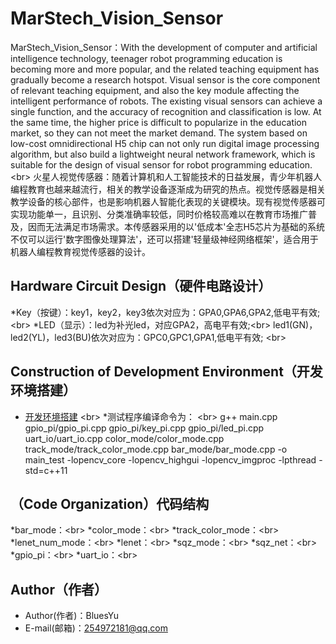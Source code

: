 MarStech_Vision_Sensor
====================================================
   MarStech_Vision_Sensor：With the development of computer and artificial intelligence technology, teenager robot programming education 
 is becoming more and more popular, and the related teaching equipment has gradually become a research hotspot. Visual sensor is the core component of relevant teaching equipment, and also the key module affecting the intelligent performance of robots. The existing visual sensors can achieve a single function, and the accuracy of recognition and classification is low. At the same time, the higher price is difficult to popularize in the education market, so they can not meet the market demand. The system based on low-cost omnidirectional H5 chip can not only run digital image processing algorithm, but also build a lightweight neural network framework, which is suitable for the design of visual sensor for robot programming education.\<br>
    火星人视觉传感器：随着计算机和人工智能技术的日益发展，青少年机器人编程教育也越来越流行，相关的教学设备逐渐成为研究的热点。视觉传感器是相关教学设备的核心部件，也是影响机器人智能化表现的关键模块。现有视觉传感器可实现功能单一，且识别、分类准确率较低，同时价格较高难以在教育市场推广普及，因而无法满足市场需求。本传感器采用的以'低成本'全志H5芯片为基础的系统不仅可以运行'数字图像处理算法'，还可以搭建'轻量级神经网络框架'，适合用于机器人编程教育视觉传感器的设计。

Hardware Circuit Design（硬件电路设计）
-------------------------------------
*Key（按键）：key1，key2，key3依次对应为：GPA0,GPA6,GPA2,低电平有效; \<br>
*LED（显示）：led为补光led，对应GPA2，高电平有效;\<br>
             led1(GN)，led2(YL)，led3(BU)依次对应为：GPC0,GPC1,GPA1,低电平有效; \<br>

Construction of Development Environment（开发环境搭建）
-----------------------------------------------------
 *  [开发环境搭建](http://blog.csdn.net/guodongxiaren) \<br>
*测试程序编译命令为：  \<br>
g++ main.cpp gpio_pi/gpio_pi.cpp gpio_pi/key_pi.cpp gpio_pi/led_pi.cpp  uart_io/uart_io.cpp  color_mode/color_mode.cpp track_mode/track_color_mode.cpp bar_mode/bar_mode.cpp -o main_test -lopencv_core -lopencv_highgui -lopencv_imgproc -lpthread -std=c++11


（Code Organization）代码结构
-------------------------------------
*bar_mode：\<br>
*color_mode：\<br>
*track_color_mode：\<br>
*lenet_num_mode：\<br>
*lenet：\<br>
*sqz_mode：\<br>
*sqz_net：\<br>
*gpio_pi：\<br>
*uart_io：\<br>

Author（作者）
-------------------------------------
* Author(作者)：BluesYu
* E-mail(邮箱)：254972181@qq.com
